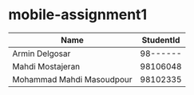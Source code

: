 # mobile-assignment1

| Name                       | StudentId |
| ---------------------------| --------- |
| Armin Delgosar             | 98------  |
| Mahdi Mostajeran           | 98106048  |
| Mohammad Mahdi Masoudpour  | 98102335  |